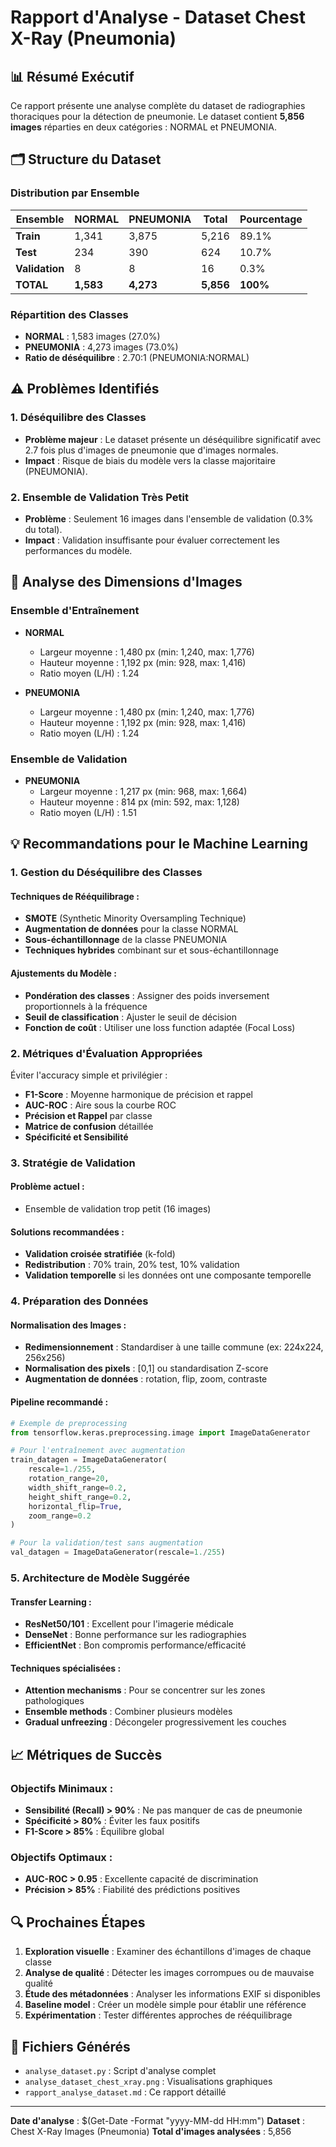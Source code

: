 # Rapport d'Analyse - Dataset Chest X-Ray (Pneumonia)

## 📊 Résumé Exécutif

Ce rapport présente une analyse complète du dataset de radiographies thoraciques pour la détection de pneumonie. Le dataset contient **5,856 images** réparties en deux catégories : NORMAL et PNEUMONIA.

## 🗂️ Structure du Dataset

### Distribution par Ensemble

| Ensemble | NORMAL | PNEUMONIA | Total | Pourcentage |
|----------|--------|-----------|-------|-------------|
| **Train** | 1,341 | 3,875 | 5,216 | 89.1% |
| **Test** | 234 | 390 | 624 | 10.7% |
| **Validation** | 8 | 8 | 16 | 0.3% |
| **TOTAL** | **1,583** | **4,273** | **5,856** | **100%** |

### Répartition des Classes

- **NORMAL** : 1,583 images (27.0%)
- **PNEUMONIA** : 4,273 images (73.0%)
- **Ratio de déséquilibre** : 2.70:1 (PNEUMONIA:NORMAL)

## ⚠️ Problèmes Identifiés

### 1. Déséquilibre des Classes
- **Problème majeur** : Le dataset présente un déséquilibre significatif avec 2.7 fois plus d'images de pneumonie que d'images normales.
- **Impact** : Risque de biais du modèle vers la classe majoritaire (PNEUMONIA).

### 2. Ensemble de Validation Très Petit
- **Problème** : Seulement 16 images dans l'ensemble de validation (0.3% du total).
- **Impact** : Validation insuffisante pour évaluer correctement les performances du modèle.

## 📐 Analyse des Dimensions d'Images

### Ensemble d'Entraînement
- **NORMAL**
  - Largeur moyenne : 1,480 px (min: 1,240, max: 1,776)
  - Hauteur moyenne : 1,192 px (min: 928, max: 1,416)
  - Ratio moyen (L/H) : 1.24

- **PNEUMONIA**
  - Largeur moyenne : 1,480 px (min: 1,240, max: 1,776)
  - Hauteur moyenne : 1,192 px (min: 928, max: 1,416)
  - Ratio moyen (L/H) : 1.24

### Ensemble de Validation
- **PNEUMONIA**
  - Largeur moyenne : 1,217 px (min: 968, max: 1,664)
  - Hauteur moyenne : 814 px (min: 592, max: 1,128)
  - Ratio moyen (L/H) : 1.51

## 💡 Recommandations pour le Machine Learning

### 1. Gestion du Déséquilibre des Classes

#### Techniques de Rééquilibrage :
- **SMOTE** (Synthetic Minority Oversampling Technique)
- **Augmentation de données** pour la classe NORMAL
- **Sous-échantillonnage** de la classe PNEUMONIA
- **Techniques hybrides** combinant sur et sous-échantillonnage

#### Ajustements du Modèle :
- **Pondération des classes** : Assigner des poids inversement proportionnels à la fréquence
- **Seuil de classification** : Ajuster le seuil de décision
- **Fonction de coût** : Utiliser une loss function adaptée (Focal Loss)

### 2. Métriques d'Évaluation Appropriées

Éviter l'accuracy simple et privilégier :
- **F1-Score** : Moyenne harmonique de précision et rappel
- **AUC-ROC** : Aire sous la courbe ROC
- **Précision et Rappel** par classe
- **Matrice de confusion** détaillée
- **Spécificité et Sensibilité**

### 3. Stratégie de Validation

#### Problème actuel :
- Ensemble de validation trop petit (16 images)

#### Solutions recommandées :
- **Validation croisée stratifiée** (k-fold)
- **Redistribution** : 70% train, 20% test, 10% validation
- **Validation temporelle** si les données ont une composante temporelle

### 4. Préparation des Données

#### Normalisation des Images :
- **Redimensionnement** : Standardiser à une taille commune (ex: 224x224, 256x256)
- **Normalisation des pixels** : [0,1] ou standardisation Z-score
- **Augmentation de données** : rotation, flip, zoom, contraste

#### Pipeline recommandé :
```python
# Exemple de preprocessing
from tensorflow.keras.preprocessing.image import ImageDataGenerator

# Pour l'entraînement avec augmentation
train_datagen = ImageDataGenerator(
    rescale=1./255,
    rotation_range=20,
    width_shift_range=0.2,
    height_shift_range=0.2,
    horizontal_flip=True,
    zoom_range=0.2
)

# Pour la validation/test sans augmentation
val_datagen = ImageDataGenerator(rescale=1./255)
```

### 5. Architecture de Modèle Suggérée

#### Transfer Learning :
- **ResNet50/101** : Excellent pour l'imagerie médicale
- **DenseNet** : Bonne performance sur les radiographies
- **EfficientNet** : Bon compromis performance/efficacité

#### Techniques spécialisées :
- **Attention mechanisms** : Pour se concentrer sur les zones pathologiques
- **Ensemble methods** : Combiner plusieurs modèles
- **Gradual unfreezing** : Décongeler progressivement les couches

## 📈 Métriques de Succès

### Objectifs Minimaux :
- **Sensibilité (Recall) > 90%** : Ne pas manquer de cas de pneumonie
- **Spécificité > 80%** : Éviter les faux positifs
- **F1-Score > 85%** : Équilibre global

### Objectifs Optimaux :
- **AUC-ROC > 0.95** : Excellente capacité de discrimination
- **Précision > 85%** : Fiabilité des prédictions positives

## 🔍 Prochaines Étapes

1. **Exploration visuelle** : Examiner des échantillons d'images de chaque classe
2. **Analyse de qualité** : Détecter les images corrompues ou de mauvaise qualité
3. **Étude des métadonnées** : Analyser les informations EXIF si disponibles
4. **Baseline model** : Créer un modèle simple pour établir une référence
5. **Expérimentation** : Tester différentes approches de rééquilibrage

## 📁 Fichiers Générés

- `analyse_dataset.py` : Script d'analyse complet
- `analyse_dataset_chest_xray.png` : Visualisations graphiques
- `rapport_analyse_dataset.md` : Ce rapport détaillé

---

**Date d'analyse** : $(Get-Date -Format "yyyy-MM-dd HH:mm")
**Dataset** : Chest X-Ray Images (Pneumonia)
**Total d'images analysées** : 5,856